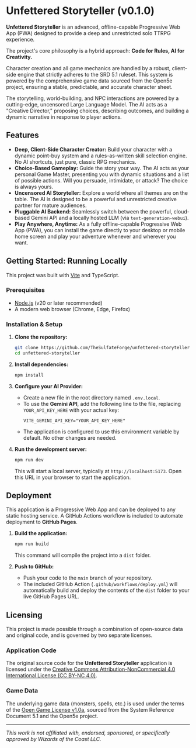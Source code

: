 # Unfettered Storyteller (v0.1.0)

**Unfettered Storyteller** is an advanced, offline-capable Progressive Web App (PWA) designed to provide a deep and unrestricted solo TTRPG experience.

The project's core philosophy is a hybrid approach: **Code for Rules, AI for Creativity.**

Character creation and all game mechanics are handled by a robust, client-side engine that strictly adheres to the SRD 5.1 ruleset. This system is powered by the comprehensive game data sourced from the Open5e project, ensuring a stable, predictable, and accurate character sheet.

The storytelling, world-building, and NPC interactions are powered by a cutting-edge, uncensored Large Language Model. The AI acts as a "Creative Director," proposing choices, describing outcomes, and building a dynamic narrative in response to player actions.

## Features

-   **Deep, Client-Side Character Creator:** Build your character with a dynamic point-buy system and a rules-as-written skill selection engine. No AI shortcuts, just pure, classic RPG mechanics.
-   **Choice-Based Gameplay:** Guide the story your way. The AI acts as your personal Game Master, presenting you with dynamic situations and a list of possible actions. Will you persuade, intimidate, or attack? The choice is always yours.
-   **Uncensored AI Storyteller:** Explore a world where all themes are on the table. The AI is designed to be a powerful and unrestricted creative partner for mature audiences.
-   **Pluggable AI Backend:** Seamlessly switch between the powerful, cloud-based Gemini API and a locally hosted LLM (via `text-generation-webui`).
-   **Play Anywhere, Anytime:** As a fully offline-capable Progressive Web App (PWA), you can install the game directly to your desktop or mobile home screen and play your adventure whenever and wherever you want.

## Getting Started: Running Locally

This project was built with [Vite](https://vitejs.dev/) and TypeScript.

### Prerequisites

-   [Node.js](https://nodejs.org/en) (v20 or later recommended)
-   A modern web browser (Chrome, Edge, Firefox)

### Installation & Setup

1.  **Clone the repository:**
    ```bash
    git clone https://github.com/TheSulfateForge/unfettered-storyteller.git
    cd unfettered-storyteller
    ```

2.  **Install dependencies:**
    ```bash
    npm install
    ```

3.  **Configure your AI Provider:**
    *   Create a new file in the root directory named `.env.local`.
    *   To use the **Gemini API**, add the following line to the file, replacing `YOUR_API_KEY_HERE` with your actual key:
        ```
        VITE_GEMINI_API_KEY="YOUR_API_KEY_HERE"
        ```
    *   The application is configured to use this environment variable by default. No other changes are needed.

4.  **Run the development server:**
    ```bash
    npm run dev
    ```
    This will start a local server, typically at `http://localhost:5173`. Open this URL in your browser to start the application.

## Deployment

This application is a Progressive Web App and can be deployed to any static hosting service. A GitHub Actions workflow is included to automate deployment to **GitHub Pages**.

1.  **Build the application:**
    ```bash
    npm run build
    ```
    This command will compile the project into a `dist` folder.

2.  **Push to GitHub:**
    *   Push your code to the `main` branch of your repository.
    *   The included GitHub Action (`.github/workflows/deploy.yml`) will automatically build and deploy the contents of the `dist` folder to your live GitHub Pages URL.

## Licensing

This project is made possible through a combination of open-source data and original code, and is governed by two separate licenses.

### Application Code

The original source code for the **Unfettered Storyteller** application is licensed under the [Creative Commons Attribution-NonCommercial 4.0 International License (CC BY-NC 4.0)](./LICENSES/LICENSE-CODE.md).

### Game Data

The underlying game data (monsters, spells, etc.) is used under the terms of the [Open Game License v1.0a](./LICENSES/LICENSE-SRD.md), sourced from the System Reference Document 5.1 and the Open5e project.

---
*This work is not affiliated with, endorsed, sponsored, or specifically approved by Wizards of the Coast LLC.*
